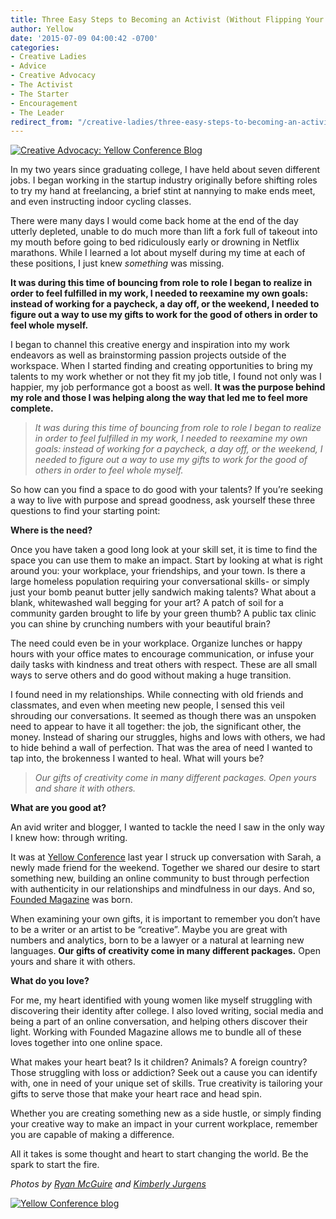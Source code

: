 ```yaml
---
title: Three Easy Steps to Becoming an Activist (Without Flipping Your World Upside Down)
author: Yellow
date: '2015-07-09 04:00:42 -0700'
categories:
- Creative Ladies
- Advice
- Creative Advocacy
- The Activist
- The Starter
- Encouragement
- The Leader
redirect_from: "/creative-ladies/three-easy-steps-to-becoming-an-activist-without-flipping-your-world-upside-down/"
---
```


[![Creative Advocacy: Yellow Conference Blog](https://yellow-blog-images.imgix.net/2015/07/108H.jpg)](https://yellow-blog-images.imgix.net/2015/07/108H.jpg)

In my two years since graduating college, I have held about seven different jobs. I began working in the startup industry originally before shifting roles to try my hand at freelancing, a brief stint at nannying to make ends meet, and even instructing indoor cycling classes.

There were many days I would come back home at the end of the day utterly depleted, unable to do much more than lift a fork full of takeout into my mouth before going to bed ridiculously early or drowning in Netflix marathons. While I learned a lot about myself during my time at each of these positions, I just knew _something_ was missing.

**It was during this time of bouncing from role to role I began to realize in order to feel fulfilled in my work, I needed to reexamine my own goals: instead of working for a paycheck, a day off, or the weekend, I needed to figure out a way to use my gifts to work for the good of others in order to feel whole myself.**

I began to channel this creative energy and inspiration into my work endeavors as well as brainstorming passion projects outside of the workspace. When I started finding and creating opportunities to bring my talents to my work whether or not they fit my job title, I found not only was I happier, my job performance got a boost as well. **It was the purpose behind my role and those I was helping along the way that led me to feel more complete.**

> _It was during this time of bouncing from role to role I began to realize in order to feel fulfilled in my work, I needed to reexamine my own goals: instead of working for a paycheck, a day off, or the weekend, I needed to figure out a way to use my gifts to work for the good of others in order to feel whole myself._

So how can you find a space to do good with your talents? If you’re seeking a way to live with purpose and spread goodness, ask yourself these three questions to find your starting point:

**Where is the need?**

Once you have taken a good long look at your skill set, it is time to find the space you can use them to make an impact. Start by looking at what is right around you: your workplace, your friendships, and your town. Is there a large homeless population requiring your conversational skills- or simply just your bomb peanut butter jelly sandwich making talents? What about a blank, whitewashed wall begging for your art? A patch of soil for a community garden brought to life by your green thumb? A public tax clinic you can shine by crunching numbers with your beautiful brain?

The need could even be in your workplace. Organize lunches or happy hours with your office mates to encourage communication, or infuse your daily tasks with kindness and treat others with respect. These are all small ways to serve others and do good without making a huge transition.

I found need in my relationships. While connecting with old friends and classmates, and even when meeting new people, I sensed this veil shrouding our conversations. It seemed as though there was an unspoken need to appear to have it all together: the job, the significant other, the money. Instead of sharing our struggles, highs and lows with others, we had to hide behind a wall of perfection. That was the area of need I wanted to tap into, the brokenness I wanted to heal. What will yours be?

> _Our gifts of creativity come in many different packages. Open yours and share it with others._

**What are you good at?**

An avid writer and blogger, I wanted to tackle the need I saw in the only way I knew how: through writing.

It was at [Yellow Conference](https://ti.to/yellowconference/yellow-conference-2015) last year I struck up conversation with Sarah, a newly made friend for the weekend. Together we shared our desire to start something new, building an online community to bust through perfection with authenticity in our relationships and mindfulness in our days. And so, [Founded Magazine](http://foundedmagazine.com/) was born.

When examining your own gifts, it is important to remember you don’t have to be a writer or an artist to be “creative”. Maybe you are great with numbers and analytics, born to be a lawyer or a natural at learning new languages. **Our gifts of creativity come in many different packages.** Open yours and share it with others.

**What do you love?**

For me, my heart identified with young women like myself struggling with discovering their identity after college. I also loved writing, social media and being a part of an online conversation, and helping others discover their light. Working with Founded Magazine allows me to bundle all of these loves together into one online space.

What makes your heart beat? Is it children? Animals? A foreign country? Those struggling with loss or addiction? Seek out a cause you can identify with, one in need of your unique set of skills. True creativity is tailoring your gifts to serve those that make your heart race and head spin.

Whether you are creating something new as a side hustle, or simply finding your creative way to make an impact in your current workplace, remember you are capable of making a difference.

All it takes is some thought and heart to start changing the world. Be the spark to start the fire.

_Photos by [Ryan McGuire](http://www.gratisography.com/) and [Kimberly Jurgens](http://eclecticstateofmind.com/)[  
](https://yellow-blog-images.imgix.net/2015/07/twins.jpg)_

[![Yellow Conference blog](https://yellow-blog-images.imgix.net/2015/05/Averyjohnson.jpg)](http://www.avery-johnson.com/)
